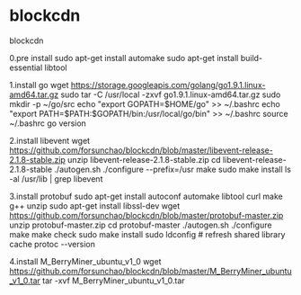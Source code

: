 # blockcdn
blockcdn

0.pre install
sudo apt-get install automake
sudo apt-get install build-essential libtool

1.install go
wget https://storage.googleapis.com/golang/go1.9.1.linux-amd64.tar.gz
sudo tar -C /usr/local -zxvf go1.9.1.linux-amd64.tar.gz
sudo mkdir -p ~/go/src
echo "export GOPATH=$HOME/go" >> ~/.bashrc
echo "export PATH=$PATH:$GOPATH/bin:/usr/local/go/bin" >> ~/.bashrc
source ~/.bashrc
go version

2.install libevent
wget https://github.com/forsunchao/blockcdn/blob/master/libevent-release-2.1.8-stable.zip
unzip libevent-release-2.1.8-stable.zip
cd libevent-release-2.1.8-stable
./autogen.sh
./configure --prefix=/usr
make
sudo make install
ls -al /usr/lib | grep libevent

3.install protobuf
sudo apt-get install autoconf automake libtool curl make g++ unzip
sudo apt-get install libssl-dev
wget https://github.com/forsunchao/blockcdn/blob/master/protobuf-master.zip
unzip protobuf-master.zip
cd protobuf-master
./autogen.sh
./configure
make
make check
sudo make install
sudo ldconfig # refresh shared library cache
protoc --version

4.install M_BerryMiner_ubuntu_v1_0
wget https://github.com/forsunchao/blockcdn/blob/master/M_BerryMiner_ubuntu_v1_0.tar
tar -xvf M_BerryMiner_ubuntu_v1_0.tar






